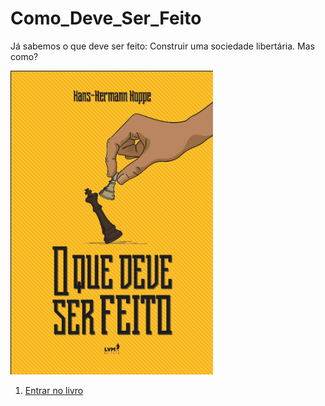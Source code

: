 # Como_Deve_Ser_Feito
Já sabemos o que deve ser feito: Construir uma sociedade libertária. Mas como?

![AltText](https://github.com/JeanPaulo-Eletron/Como_Deve_Ser_Feito/blob/master/image.png)

1. [Entrar no livro](Sumário.md)
